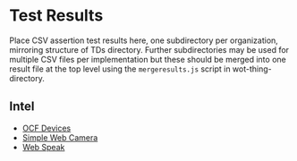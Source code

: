 # Test Results
Place CSV assertion test results here, one subdirectory per organization, mirroring structure of TDs directory.
Further subdirectories may be used for multiple CSV files per implementation but these should be merged into
one result file at the top level using the `mergeresults.js` script in wot-thing-directory.

## Intel
* [OCF Devices](Intel/intel-ocf.csv)
* [Simple Web Camera](Intel/intel-camera.csv)
* [Web Speak](Intel/intel-speak.csv)
